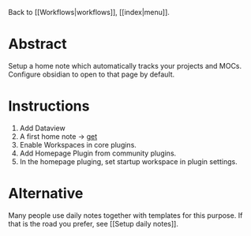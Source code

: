 Back to [[Workflows|workflows]], [[index|menu]].
# Abstract
Setup a home note which automatically tracks your projects and MOCs. Configure
obsidian to open to that page by default.

# Instructions
1. Add Dataview
2. A first home note -> [get](https://raw.githubusercontent.com/mscott99/matthewscott-blog/main/files/Simplified%20Home%20Note.md)
3. Enable Workspaces in core plugins.
4. Add Homepage Plugin from community plugins.
5. In the homepage pluging, set startup workspace in plugin settings.

# Alternative
Many people use daily notes together with templates for this purpose. If that is the road
you prefer, see [[Setup daily notes]].
